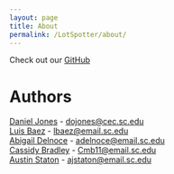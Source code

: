 ```yaml
---
layout: page
title: About
permalink: /LotSpotter/about/
---
```

Check out our [GitHub](https://github.com/SCCapstone/LotSpotter)

# Authors
 [Daniel Jones](https://github.com/Dojones98) - dojones@cec.sc.edu  
 [Luis Baez](https://github.com/AnadamaBread) - lbaez@email.sc.edu  
 [Abigail Delnoce](https://github.com/adelnoce) - adelnoce@email.sc.edu  
 [Cassidy Bradley](https://github.com/cassidybradley99) - Cmb11@email.sc.edu  
 [Austin Staton](https://github.com/aj-staton) - ajstaton@email.sc.edu
